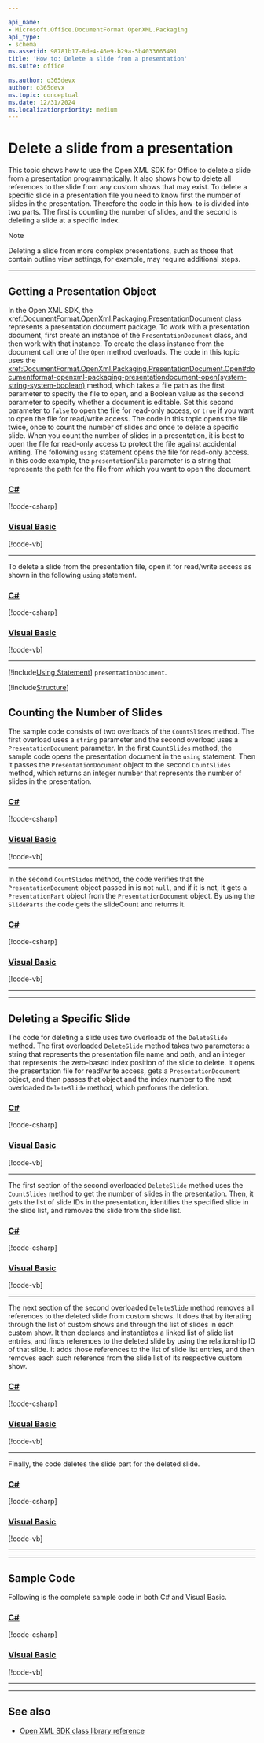 ```yaml
---

api_name:
- Microsoft.Office.DocumentFormat.OpenXML.Packaging
api_type:
- schema
ms.assetid: 98781b17-8de4-46e9-b29a-5b4033665491
title: 'How to: Delete a slide from a presentation'
ms.suite: office

ms.author: o365devx
author: o365devx
ms.topic: conceptual
ms.date: 12/31/2024
ms.localizationpriority: medium
---
```

# Delete a slide from a presentation

This topic shows how to use the Open XML SDK for Office to delete a
slide from a presentation programmatically. It also shows how to delete
all references to the slide from any custom shows that may exist. To
delete a specific slide in a presentation file you need to know first
the number of slides in the presentation. Therefore the code in this
how-to is divided into two parts. The first is counting the number of
slides, and the second is deleting a slide at a specific index.

> [!NOTE]
> Deleting a slide from more complex presentations, such as those that contain outline view settings, for example, may require additional steps.



--------------------------------------------------------------------------------
## Getting a Presentation Object

In the Open XML SDK, the <xref:DocumentFormat.OpenXml.Packaging.PresentationDocument> class represents a presentation document package. To work with a presentation document, first create an instance of the `PresentationDocument` class, and then work with that instance. To create the class instance from the document call one of the `Open` method overloads. The code in this topic uses the <xref:DocumentFormat.OpenXml.Packaging.PresentationDocument.Open#documentformat-openxml-packaging-presentationdocument-open(system-string-system-boolean)> method, which takes a file path as the first parameter to specify the file to open, and a Boolean value as the second parameter to specify whether a document is editable. Set this second parameter to `false` to open the file for read-only access, or `true` if you want to open the file for read/write access. The code in this topic opens the file twice, once to count the number of slides and once to delete a specific slide. When you count the number of slides in a presentation, it is best to open the file for read-only access to protect the file against accidental writing. The following `using` statement opens the file for read-only access. In this code example, the `presentationFile` parameter is a string that represents the path for the file from which you want to open the document.

### [C#](#tab/cs-1)
[!code-csharp[](../../samples/presentation/delete_a_slide_from/cs/Program.cs#snippet1)]

### [Visual Basic](#tab/vb-1)
[!code-vb[](../../samples/presentation/delete_a_slide_from/vb/Program.vb#snippet1)]
***


To delete a slide from the presentation file, open it for read/write
access as shown in the following `using`
statement.

### [C#](#tab/cs-2)
[!code-csharp[](../../samples/presentation/delete_a_slide_from/cs/Program.cs#snippet2)]

### [Visual Basic](#tab/vb-2)
[!code-vb[](../../samples/presentation/delete_a_slide_from/vb/Program.vb#snippet2)]
***


[!include[Using Statement](../includes/presentation/using-statement.md)] `presentationDocument`.

[!include[Structure](../includes/presentation/structure.md)]

## Counting the Number of Slides

The sample code consists of two overloads of the `CountSlides` method. The first overload uses a `string` parameter and the second overload uses a `PresentationDocument` parameter. In the first `CountSlides` method, the sample code opens the presentation document in the `using` statement. Then it passes the `PresentationDocument` object to the second `CountSlides` method, which returns an integer number that represents the number of slides in the presentation.

### [C#](#tab/cs-3)
[!code-csharp[](../../samples/presentation/delete_a_slide_from/cs/Program.cs#snippet3)]

### [Visual Basic](#tab/vb-3)
[!code-vb[](../../samples/presentation/delete_a_slide_from/vb/Program.vb#snippet3)]
***


In the second `CountSlides` method, the code
verifies that the `PresentationDocument`
object passed in is not `null`, and if it is
not, it gets a `PresentationPart` object from
the `PresentationDocument` object. By using
the `SlideParts` the code gets the slideCount
and returns it.

### [C#](#tab/cs-4)
[!code-csharp[](../../samples/presentation/delete_a_slide_from/cs/Program.cs#snippet4)]

### [Visual Basic](#tab/vb-4)
[!code-vb[](../../samples/presentation/delete_a_slide_from/vb/Program.vb#snippet4)]
***

--------------------------------------------------------------------------------
## Deleting a Specific Slide

The code for deleting a slide uses two overloads of the `DeleteSlide` method. The first overloaded `DeleteSlide` method takes two parameters: a string
that represents the presentation file name and path, and an integer that
represents the zero-based index position of the slide to delete. It
opens the presentation file for read/write access, gets a `PresentationDocument` object, and then passes that
object and the index number to the next overloaded `DeleteSlide` method, which performs the deletion.

### [C#](#tab/cs-5)
[!code-csharp[](../../samples/presentation/delete_a_slide_from/cs/Program.cs#snippet5)]

### [Visual Basic](#tab/vb-5)
[!code-vb[](../../samples/presentation/delete_a_slide_from/vb/Program.vb#snippet5)]
***


The first section of the second overloaded `DeleteSlide` method uses the `CountSlides` method to get the number of slides in
the presentation. Then, it gets the list of slide IDs in the
presentation, identifies the specified slide in the slide list, and
removes the slide from the slide list.

### [C#](#tab/cs-6)
[!code-csharp[](../../samples/presentation/delete_a_slide_from/cs/Program.cs#snippet6)]

### [Visual Basic](#tab/vb-6)
[!code-vb[](../../samples/presentation/delete_a_slide_from/vb/Program.vb#snippet6)]
***


The next section of the second overloaded `DeleteSlide` method removes all references to the
deleted slide from custom shows. It does that by iterating through the
list of custom shows and through the list of slides in each custom show.
It then declares and instantiates a linked list of slide list entries,
and finds references to the deleted slide by using the relationship ID
of that slide. It adds those references to the list of slide list
entries, and then removes each such reference from the slide list of its
respective custom show.

### [C#](#tab/cs-7)
[!code-csharp[](../../samples/presentation/delete_a_slide_from/cs/Program.cs#snippet7)]

### [Visual Basic](#tab/vb-7)
[!code-vb[](../../samples/presentation/delete_a_slide_from/vb/Program.vb#snippet7)]
***


Finally, the code deletes the slide part for the deleted slide.

### [C#](#tab/cs-8)
[!code-csharp[](../../samples/presentation/delete_a_slide_from/cs/Program.cs#snippet8)]

### [Visual Basic](#tab/vb-8)
[!code-vb[](../../samples/presentation/delete_a_slide_from/vb/Program.vb#snippet8)]
***


--------------------------------------------------------------------------------
## Sample Code

Following is the complete sample code in both C\# and Visual Basic.

### [C#](#tab/cs)
[!code-csharp[](../../samples/presentation/delete_a_slide_from/cs/Program.cs#snippet0)]

### [Visual Basic](#tab/vb)
[!code-vb[](../../samples/presentation/delete_a_slide_from/vb/Program.vb#snippet0)]
***

--------------------------------------------------------------------------------
## See also



- [Open XML SDK class library reference](/office/open-xml/open-xml-sdk)

